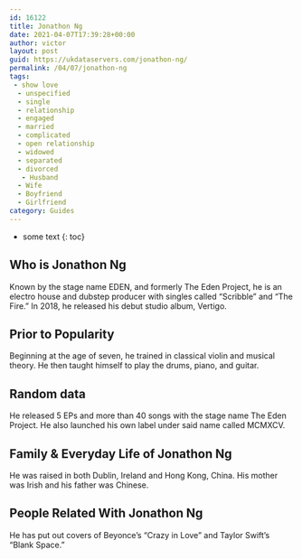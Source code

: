 ```yaml
---
id: 16122
title: Jonathon Ng
date: 2021-04-07T17:39:28+00:00
author: victor
layout: post
guid: https://ukdataservers.com/jonathon-ng/
permalink: /04/07/jonathon-ng
tags:
 - show love
  - unspecified
  - single
  - relationship
  - engaged
  - married
  - complicated
  - open relationship
  - widowed
  - separated
  - divorced
   - Husband
  - Wife
  - Boyfriend
  - Girlfriend
category: Guides
---
```


* some text
{: toc}


## Who is Jonathon Ng



Known by the stage name EDEN, and formerly The Eden Project, he is an electro house and dubstep producer with singles called &#8220;Scribble&#8221; and &#8220;The Fire.&#8221; In 2018, he released his debut studio album, Vertigo.

                
                
                
## Prior to Popularity



Beginning at the age of seven, he trained in classical violin and musical theory. He then taught himself to play the drums, piano, and guitar.

                
                
                
## Random data



He released 5 EPs and more than 40 songs with the stage name The Eden Project. He also launched his own label under said name called MCMXCV.

                
                
                
## Family & Everyday Life of Jonathon Ng



He was raised in both Dublin, Ireland and Hong Kong, China. His mother was Irish and his father was Chinese.

                
                
                
## People Related With Jonathon Ng



He has put out covers of Beyonce&#8217;s &#8220;Crazy in Love&#8221; and Taylor Swift&#8217;s &#8220;Blank Space.&#8221; 

                
              
            
          
          
          